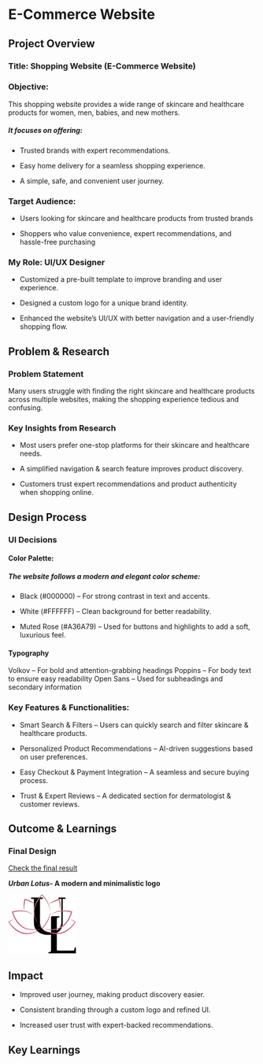 # E-Commerce Website


## Project Overview


### Title: Shopping Website (E-Commerce Website)


### Objective:


This shopping website provides a wide range of skincare and healthcare products for women, men, babies, and new mothers. 


##### It focuses on offering:


- Trusted brands with expert recommendations.

  
- Easy home delivery for a seamless shopping experience.

  
- A simple, safe, and convenient user journey.

  
### Target Audience:


- Users looking for skincare and healthcare products from trusted brands

  
- Shoppers who value convenience, expert recommendations, and hassle-free purchasing

  
  
### My Role: UI/UX Designer


- Customized a pre-built template to improve branding and user experience.

  
- Designed a custom logo for a unique brand identity.

  
- Enhanced the website’s UI/UX with better navigation and a user-friendly shopping flow.

  
## Problem & Research


### Problem Statement


Many users struggle with finding the right skincare and healthcare products across multiple websites, making the shopping experience tedious and confusing.


### Key Insights from Research


- Most users prefer one-stop platforms for their skincare and healthcare needs.


- A simplified navigation & search feature improves product discovery.


- Customers trust expert recommendations and product authenticity when shopping online.


## Design Process


### UI Decisions


#### Color Palette:


##### The website follows a modern and elegant color scheme:


- Black (#000000) – For strong contrast in text and accents.


- White (#FFFFFF) – Clean background for better readability.

  
- Muted Rose (#A36A79) – Used for buttons and highlights to add a soft, luxurious feel.


#### Typography


Volkov – For bold and attention-grabbing headings
Poppins – For body text to ensure easy readability
Open Sans – Used for subheadings and secondary information


### Key Features & Functionalities:


- Smart Search & Filters – Users can quickly search and filter skincare & healthcare products.

  
- Personalized Product Recommendations – AI-driven suggestions based on user preferences.

  
- Easy Checkout & Payment Integration – A seamless and secure buying process.

  
- Trust & Expert Reviews – A dedicated section for dermatologist & customer reviews.


## Outcome & Learnings


### Final Design


[Check the final result](https://www.figma.com/design/aAGy0bwl8MJc7COBSeD8OR/Full-E-Commerce-Website-UI-UX-Design-(Community)?node-id=1-3&p=f&t=JbYQHCvW7wqZ7abw-0)


***Urban Lotus*- A modern and minimalistic logo**


![Logo](https://github.com/rizul2613/Rizul_portfolio/blob/main/urban%20lotus%20logo.png?raw=true)


## Impact


- Improved user journey, making product discovery easier.

  
- Consistent branding through a custom logo and refined UI.

  
- Increased user trust with expert-backed recommendations.


## Key Learnings




  








